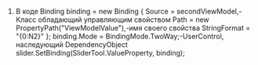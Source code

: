 1. В коде 
   Binding binding = new Binding
                {
                    Source = secondViewModel,-Класс обладающий управляющим свойством
                    Path = new PropertyPath("ViewModelValue"),-имя своего свойства
                    StringFormat = "{0:N2}"
                };
 binding.Mode = BindingMode.TwoWay;-UserControl, наследующий DependencyObject
   slider.SetBinding(SliderTool.ValueProperty, binding);	
	